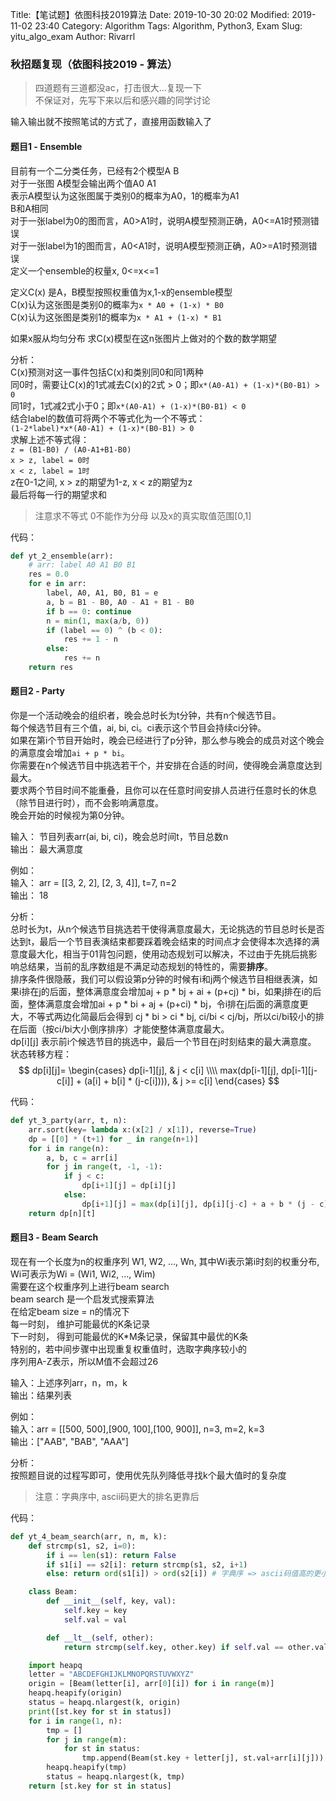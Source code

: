 Title:【笔试题】依图科技2019算法
Date: 2019-10-30 20:02
Modified: 2019-11-02 23:40
Category: Algorithm
Tags: Algorithm, Python3, Exam
Slug: yitu_algo_exam
Author: Rivarrl

### 秋招题复现（依图科技2019 - 算法）

> 四道题有三道都没ac，打击很大...复现一下  
> 不保证对，先写下来以后和感兴趣的同学讨论

输入输出就不按照笔试的方式了，直接用函数输入了

#### 题目1 - Ensemble  

目前有一个二分类任务，已经有2个模型A B  
对于一张图 A模型会输出两个值A0 A1  
表示A模型认为这张图属于类别0的概率为A0，1的概率为A1  
B和A相同  
对于一张label为0的图而言，A0>A1时，说明A模型预测正确，A0<=A1时预测错误  
对于一张label为1的图而言，A0<A1时，说明A模型预测正确，A0>=A1时预测错误  
定义一个ensemble的权量x, 0<=x<=1

定义C(x) 是A，B模型按照权重值为x,1-x的ensemble模型  
C(x)认为这张图是类别0的概率为`x * A0 + (1-x) * B0`  
C(x)认为这张图是类别1的概率为`x * A1 + (1-x) * B1`  

如果x服从均匀分布
求C(x)模型在这n张图片上做对的个数的数学期望  

分析：  
C(x)预测对这一事件包括C(x)和类别同0和同1两种  
同0时，需要让C(x)的1式减去C(x)的2式 > 0；即`x*(A0-A1) + (1-x)*(B0-B1) > 0`  
同1时，1式减2式小于0；即`x*(A0-A1) + (1-x)*(B0-B1) < 0`    
结合label的数值可将两个不等式化为一个不等式：   
`(1-2*label)*x*(A0-A1) + (1-x)*(B0-B1) > 0`     
求解上述不等式得：  
`z = (B1-B0) / (A0-A1+B1-B0)`     
`x > z, label = 0时`      
`x < z, label = 1时`  
z在0-1之间, x > z的期望为1-z, x < z的期望为z  
最后将每一行的期望求和  
> 注意求不等式 0不能作为分母 以及x的真实取值范围[0,1]

代码：
```py
def yt_2_ensemble(arr):
    # arr: label A0 A1 B0 B1
    res = 0.0
    for e in arr:
        label, A0, A1, B0, B1 = e
        a, b = B1 - B0, A0 - A1 + B1 - B0
        if b == 0: continue
        n = min(1, max(a/b, 0))
        if (label == 0) ^ (b < 0):
            res += 1 - n
        else:
            res += n
    return res
```

#### 题目2 - Party  

你是一个活动晚会的组织者，晚会总时长为t分钟，共有n个候选节目。  
每个候选节目有三个值，ai, bi, ci。ci表示这个节目会持续ci分钟。  
如果在第i个节目开始时，晚会已经进行了p分钟，那么参与晚会的成员对这个晚会的满意度会增加`ai + p * bi`。  
你需要在n个候选节目中挑选若干个，并安排在合适的时间，使得晚会满意度达到最大。  
要求两个节目时间不能重叠，且你可以在任意时间安排人员进行任意时长的休息（除节目进行时），而不会影响满意度。  
晚会开始的时候视为第0分钟。  

输入： 节目列表arr(ai, bi, ci)，晚会总时间t，节目总数n  
输出： 最大满意度  

例如：  
输入： arr = [[3, 2, 2], [2, 3, 4]], t=7, n=2  
输出： 18

分析：  
总时长为t，从n个候选节目挑选若干使得满意度最大，无论挑选的节目总时长是否达到t，最后一个节目表演结束都要踩着晚会结束的时间点才会使得本次选择的满意度最大化，相当于01背包问题，使用动态规划可以解决，不过由于先挑后挑影响总结果，当前的乱序数组是不满足动态规划的特性的，需要**排序**。  
排序条件很隐蔽，我们可以假设第p分钟的时候有i和j两个候选节目相继表演，如果i排在j的后面，整体满意度会增加aj + p * bj  + ai + (p+cj) * bi，如果j排在i的后面，整体满意度会增加ai + p * bi + aj  + (p+ci) * bj，令i排在j后面的满意度更大，不等式两边化简最后会得到 cj * bi > ci * bj, ci/bi < cj/bj，所以ci/bi较小的排在后面（按ci/bi大小倒序排序）才能使整体满意度最大。  
dp[i][j] 表示前i个候选节目的挑选中，最后一个节目在j时刻结束的最大满意度。  
状态转移方程：  
$$
dp[i][j]= 
\begin{cases} 
dp[i-1][j], & j < c[i] \\\\ 
max(dp[i-1][j], dp[i-1][j-c[i]] + (a[i] + b[i] * (j-c[i]))), & j >= c[i] 
\end{cases}
$$

代码：  
```py
def yt_3_party(arr, t, n):
    arr.sort(key= lambda x:(x[2] / x[1]), reverse=True)
    dp = [[0] * (t+1) for _ in range(n+1)]
    for i in range(n):
        a, b, c = arr[i]
        for j in range(t, -1, -1):
            if j < c:
                dp[i+1][j] = dp[i][j]
            else:
                dp[i+1][j] = max(dp[i][j], dp[i][j-c] + a + b * (j - c))
    return dp[n][t]
```


#### 题目3 - Beam Search  

现在有一个长度为n的权重序列 W1, W2, ..., Wn, 其中Wi表示第i时刻的权重分布, Wi可表示为Wi = (Wi1, Wi2, ..., Wim)  
需要在这个权重序列上进行beam search  
beam search 是一个启发式搜索算法  
在给定beam size = n的情况下  
每一时刻， 维护可能最优的K条记录  
下一时刻， 得到可能最优的K*M条记录，保留其中最优的K条  
特别的，若中间步骤中出现重复权重值时，选取字典序较小的  
序列用A-Z表示，所以M值不会超过26  

输入：上述序列arr，n，m，k  
输出：结果列表  

例如：  
输入：arr = [[500, 500],[900, 100],[100, 900]], n=3, m=2, k=3  
输出：["AAB", "BAB", "AAA"]  

分析：  
按照题目说的过程写即可，使用优先队列降低寻找k个最大值时的复杂度  
> 注意：字典序中, ascii码更大的排名更靠后

代码：
```py
def yt_4_beam_search(arr, n, m, k):
    def strcmp(s1, s2, i=0):
        if i == len(s1): return False
        if s1[i] == s2[i]: return strcmp(s1, s2, i+1)
        else: return ord(s1[i]) > ord(s2[i]) # 字典序 => ascii码值高的更小

    class Beam:
        def __init__(self, key, val):
            self.key = key
            self.val = val

        def __lt__(self, other):
            return strcmp(self.key, other.key) if self.val == other.val else self.val < other.val

    import heapq
    letter = "ABCDEFGHIJKLMNOPQRSTUVWXYZ"
    origin = [Beam(letter[i], arr[0][i]) for i in range(m)]
    heapq.heapify(origin)
    status = heapq.nlargest(k, origin)
    print([st.key for st in status])
    for i in range(1, n):
        tmp = []
        for j in range(m):
            for st in status:
                tmp.append(Beam(st.key + letter[j], st.val+arr[i][j]))
        heapq.heapify(tmp)
        status = heapq.nlargest(k, tmp)
    return [st.key for st in status]
```


